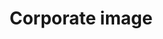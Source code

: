 ---
title: Corporate image
longTitle: 'Corporate image'
tags:
- gccommon
relatedTerm:
- "[[Corporations Corporate names]]"
---
